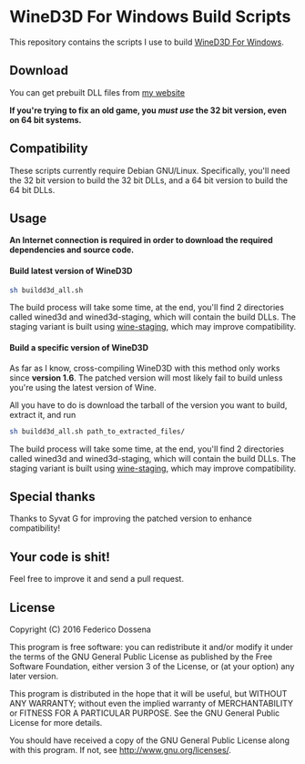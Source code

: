 # WineD3D For Windows Build Scripts
This repository contains the scripts I use to build [WineD3D For Windows](http://wined3d.adolfintel.com).

## Download
You can get prebuilt DLL files from [my website](http://wined3d.adolfintel.com)

__If you're trying to fix an old game, you _must use_ the 32 bit version, even on 64 bit systems.__

## Compatibility
These scripts currently require Debian GNU/Linux. Specifically, you'll need the 32 bit version to build the 32 bit DLLs, and a 64 bit version to build the 64 bit DLLs.
 
## Usage
__An Internet connection is required in order to download the required dependencies and source code.__

#### Build latest version of WineD3D
```bash
sh buildd3d_all.sh
```
The build process will take some time, at the end, you'll find 2 directories called wined3d and wined3d-staging, which will contain the build DLLs. The staging variant is built using [wine-staging](http://github.com/wine-compholio/wine-staging), which may improve compatibility.

#### Build a specific version of WineD3D
As far as I know, cross-compiling WineD3D with this method only works since __version 1.6__. The patched version will most likely fail to build unless you're using the latest version of Wine.

All you have to do is download the tarball of the version you want to build, extract it, and run
```bash
sh buildd3d_all.sh path_to_extracted_files/
```
The build process will take some time, at the end, you'll find 2 directories called wined3d and wined3d-staging, which will contain the build DLLs. The staging variant is built using [wine-staging](http://github.com/wine-compholio/wine-staging), which may improve compatibility.

## Special thanks ##
Thanks to Syvat G for improving the patched version to enhance compatibility!

## Your code is shit!
Feel free to improve it and send a pull request.

## License
Copyright (C) 2016 Federico Dossena

This program is free software: you can redistribute it and/or modify
it under the terms of the GNU General Public License as published by
the Free Software Foundation, either version 3 of the License, or
(at your option) any later version.

This program is distributed in the hope that it will be useful,
but WITHOUT ANY WARRANTY; without even the implied warranty of
MERCHANTABILITY or FITNESS FOR A PARTICULAR PURPOSE.  See the
GNU General Public License for more details.

You should have received a copy of the GNU General Public License
along with this program.  If not, see <http://www.gnu.org/licenses/>.